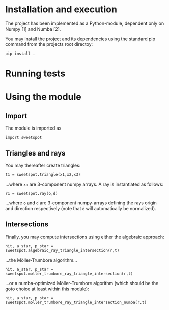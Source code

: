 # Installation and execution

The project has been implemented as a Python-module, dependent only on Numpy [1] and Numba [2]. 

You may install the project and its dependencies using the standard pip command from the projects root directoy:

```
pip install .
```

# Running tests

# Using the module

## Import 

The module is imported as

```
import sweetspot
```

## Triangles and rays

You may thereafter create triangles:

```
t1 = sweetspot.triangle(x1,x2,x3)
```

...where ```xn``` are 3-component numpy arrays. A ray is instantiated as follows:

```
r1 = sweetspot.ray(o,d)
```

...where ```o``` and ```d``` are 3-component numpy-arrays defining the rays origin and direction respectively (note that ```d``` will automatically be normalized).

## Intersections

Finally, you may compute intersections using either the algebraic approach:

```
hit, a_star, p_star = sweetspot.algebraic_ray_triangle_intersection(r,t)
```

...the Möller-Trumbore algorithm...

```
hit, a_star, p_star = sweetspot.moller_trumbore_ray_triangle_intersection(r,t)
```

...or a numba-optimized Möller-Trumbore algorithm (which should be the goto choice at least within this module):

```
hit, a_star, p_star = sweetspot.moller_trumbore_ray_triangle_intersection_numba(r,t)
```



